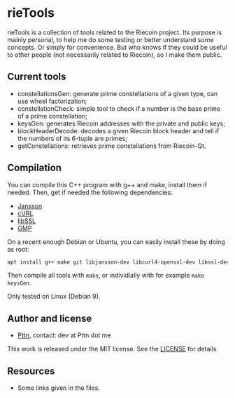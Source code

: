 # rieTools

rieTools is a collection of tools related to the Riecoin project. Its purpose is mainly personal, to help me do some testing or better understand some concepts. Or simply for convenience. But who knows if they could be useful to other people (not necessarily related to Riecoin), so I make them public.

## Current tools

* constellationsGen: generate prime constellations of a given type, can use wheel factorization;
* constellationCheck: simple tool to check if a number is the base prime of a prime constellation;
* keysGen: generates Riecoin addresses with the private and public keys;
* blockHeaderDecode: decodes a given Riecoin block header and tell if the numbers of its 6-tuple are primes;
* getConstellations: retrieves prime constellations from Riecoin-Qt.

## Compilation

You can compile this C++ program with g++ and make, install them if needed. Then, get if needed the following dependencies:

* [Jansson](http://www.digip.org/jansson/)
* [cURL](https://curl.haxx.se/)
* [libSSL](https://www.openssl.org/)
* [GMP](https://gmplib.org/)

On a recent enough Debian or Ubuntu, you can easily install these by doing as root:

```bash
apt install g++ make git libjansson-dev libcurl4-openssl-dev libssl-dev libgmp-dev
```

Then compile all tools with `make`, or individially with for example `make keysGen`.

Only tested on Linux (Debian 9).

## Author and license

* [Pttn](https://github.com/Pttn), contact: dev at Pttn dot me

This work is released under the MIT license. See the [LICENSE](LICENSE) for details.

## Resources

* Some links given in the files.
